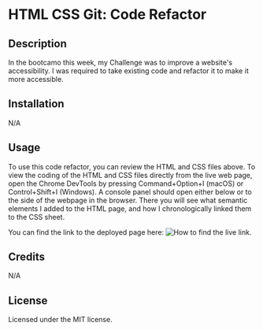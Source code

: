 # HTML CSS Git: Code Refactor

## Description

In the bootcamo this week, my Challenge was to improve a website's accessibility. I was required to take existing code and refactor it to make it more accessible.

## Installation

N/A

## Usage

To use this code refactor, you can review the HTML and CSS files above. To view the coding of the HTML and CSS files directly from the live web page, open the Chrome DevTools by pressing Command+Option+I (macOS) or Control+Shift+I (Windows). A console panel should open either below or to the side of the webpage in the browser. There you will see what semantic elements I added to the HTML page, and how I chronologically linked them to the CSS sheet.

You can find the link to the deployed page here: 
![How to find the live link.](http://screenshot.jpg)


## Credits

N/A 

## License

Licensed under the MIT license.

